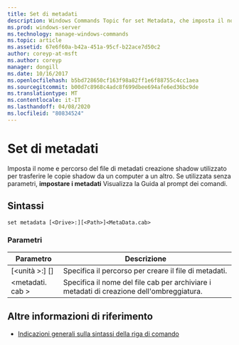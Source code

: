 ```yaml
---
title: Set di metadati
description: Windows Commands Topic for set Metadata, che imposta il nome e il percorso del file di metadati per la creazione Shadow utilizzato per trasferire copie shadow da un computer a un altro.
ms.prod: windows-server
ms.technology: manage-windows-commands
ms.topic: article
ms.assetid: 67e6f60a-b42a-451a-95cf-b22ace7d50c2
author: coreyp-at-msft
ms.author: coreyp
manager: dongill
ms.date: 10/16/2017
ms.openlocfilehash: b5bd728650cf163f98a82ff1e6f88755c4cc1aea
ms.sourcegitcommit: b00d7c8968c4adc8f699dbee694afe6ed36bc9de
ms.translationtype: MT
ms.contentlocale: it-IT
ms.lasthandoff: 04/08/2020
ms.locfileid: "80834524"
---
```

# <a name="set-metadata"></a>Set di metadati

Imposta il nome e percorso del file di metadati creazione shadow utilizzato per trasferire le copie shadow da un computer a un altro. Se utilizzata senza parametri, **impostare i metadati** Visualizza la Guida al prompt dei comandi.

## <a name="syntax"></a>Sintassi

```
set metadata [<Drive>:][<Path>]<MetaData.cab>
```

### <a name="parameters"></a>Parametri

|Parametro|Descrizione|
|---------|-----------|
|[\<unità >:] [<Path>]|Specifica il percorso per creare il file di metadati.|
|\<metadati. cab >|Specifica il nome del file cab per archiviare i metadati di creazione dell'ombreggiatura.|

## <a name="additional-references"></a>Altre informazioni di riferimento

- [Indicazioni generali sulla sintassi della riga di comando](command-line-syntax-key.md)